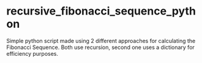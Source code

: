 # recursive_fibonacci_sequence_python
Simple python script made using 2 different approaches for calculating the Fibonacci Sequence.
Both use recursion, second one uses a dictionary for efficiency purposes.
